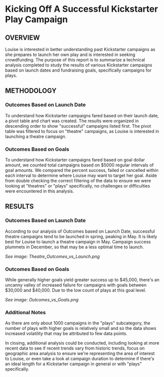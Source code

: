 # Kicking Off A Successful Kickstarter Play Campaign

## OVERVIEW
Louise is interested in better understanding past Kickstarter campaigns as she prepares to launch her own play and is interested in seeking crowdfunding. The purpose of this report is to summarize a technical analysis completed to study the results of various Kickstarter campaigns based on launch dates and fundraising goals, specifically campaigns for plays. 

## METHODOLOGY
### Outcomes Based on Launch Date
To understand how Kickstarter campaigns fared based on their launch date, a pivot table and chart was created. The results were organized in descending order to show "successful" campaigns listed first. The pivot table was filtered to focus on "theatre" campaigns, as Louise is interested in launching a theatre campaign. 

### Outcomes Based on Goals
To understand how Kickstarter campaigns fared based on goal dollar amount, we counted total campaigns based on $5000 regular intervals of goal amounts. We compared the percent success, failed or cancelled within each interval to determine where Louise may want to target her goal. Aside from double checking the correct filtering of the data to ensure we were looking at "theatres" or "plays" specifically, no challenges or difficulties were encountered in this analysis.

## RESULTS
### Outcomes Based on Launch Date 
According to our analysis of Outcomes based on Launch Date, successful theatre campaigns tend to be launched in spring, peaking in May. It is likely best for Louise to launch a theatre campaign in May. Campaign success plummets in December, so that may be a less optimal time to launch.

*See image: Theatre_Outcomes_vs_Launch.png*

### Outcomes Based on Goals 
While generally higher goals yield greater success up to $45,000, there's an uncanny valley of increased failure for campaigns with goals between $30,000 and $40,000. Due to the low count of plays at this goal level.

*See image: Outcomes_vs_Goals.png* 

### Additional Notes
As there are only about 1000 campaigns in the "plays" subcategory, the number of plays with higher goals is relatively small and so the data shows increased volatility that may be attributed to few data points. 

In closing, additional analysis could be conducted, including looking at more recent data to see if recent trends vary from historic trends, focus on geographic area analysis to ensure we're representing the area of interest to Louise, or even take a look at campaign duration to determine if there's an ideal length for a Kickstarter campaign in general or with "plays" specifically.

